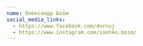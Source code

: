 ```yaml
---
name: Олександр Боїм
social_media_links:
  - https://www.facebook.com/4ornuj
  - https://www.instagram.com/sashko.boim/
---
```

